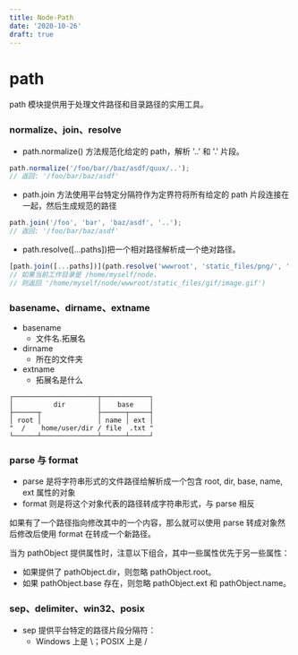 ```yaml
---
title: Node-Path
date: '2020-10-26'
draft: true
---
```


# path

path 模块提供用于处理文件路径和目录路径的实用工具。

### normalize、join、resolve

- path.normalize() 方法规范化给定的 path，解析 '..' 和 '.' 片段。

```js
path.normalize('/foo/bar//baz/asdf/quux/..');
// 返回: '/foo/bar/baz/asdf'
```

- path.join 方法使用平台特定分隔符作为定界符将所有给定的 path 片段连接在一起，然后生成规范的路径

```js
path.join('/foo', 'bar', 'baz/asdf', '..');
// 返回: '/foo/bar/baz/asdf'
```

- path.resolve([...paths])把一个相对路径解析成一个绝对路径。

```js
[path.join([...paths])](path.resolve('wwwroot', 'static_files/png/', '../gif/image.gif');
// 如果当前工作目录是 /home/myself/node，
// 则返回 '/home/myself/node/wwwroot/static_files/gif/image.gif')
```

### basename、dirname、extname

- basename
  - 文件名.拓展名
- dirname
  - 所在的文件夹
- extname
  - 拓展名是什么

```
┌─────────────────────┬────────────┐
│          dir        │    base    │
├──────┬              ├──────┬─────┤
│ root │              │ name │ ext │
"  /    home/user/dir / file  .txt "
└──────┴──────────────┴──────┴─────┘
```

### parse 与 format

- parse 是将字符串形式的文件路径给解析成一个包含 root, dir, base, name, ext 属性的对象
- format 则是将这个对象代表的路径转成字符串形式，与 parse 相反

如果有了一个路径指向修改其中的一个内容，那么就可以使用 parse 转成对象然后修改后使用 format 在转成一个新路径。

当为 pathObject 提供属性时，注意以下组合，其中一些属性优先于另一些属性：

- 如果提供了 pathObject.dir，则忽略 pathObject.root。
- 如果 pathObject.base 存在，则忽略 pathObject.ext 和 pathObject.name。

### sep、delimiter、win32、posix

- sep 提供平台特定的路径片段分隔符：
  - Windows 上是 \；POSIX 上是 /
